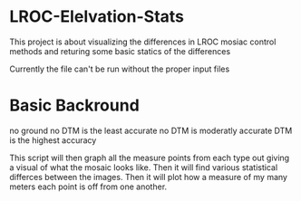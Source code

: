 # LROC-Elelvation-Stats
This project is about visualizing the differences in LROC mosiac control methods and returing some basic statics of the differences

Currently the file can't be run without the proper input files

# Basic Backround 

no ground no DTM is the least accurate 
no DTM is moderatly accurate 
DTM is the highest accuracy 

This script will then graph all the measure points from each type out giving a visual of what the mosaic looks like. 
Then it will find various statistical differces between the images.
Then it will plot how a measure of my many meters each point is off from one another.
